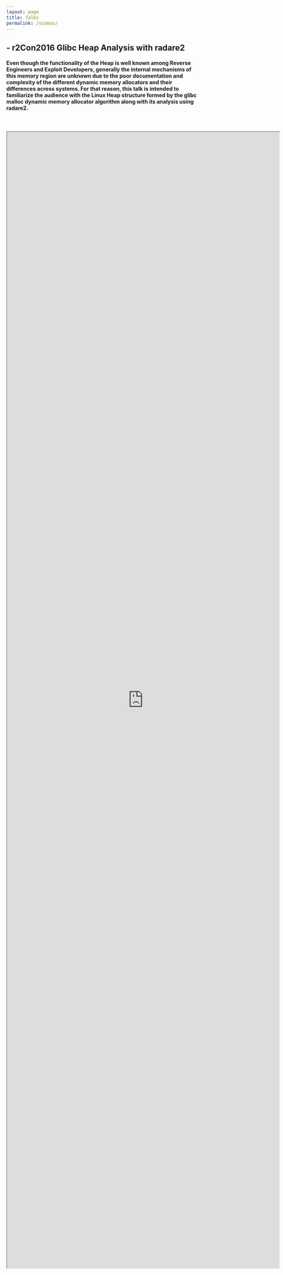 ```yaml
---
layout: page
title: Talks
permalink: /videos/
---
```

<style>
	iframe {
		display: block;
  		width: 75vw; 
  		height: 75vh;
	}
</style>


<h2> - r2Con2016 Glibc Heap Analysis with radare2 </h2>
<h4>Even though the functionality of the Heap is well known among Reverse Engineers and Exploit Developers, generally the internal mechanisms of this memory region are unknown due to the poor documentation and complexity of the different dynamic memory allocators and their differences across systems. For that reason, this talk is intended to familiarize the audience with the Linux Heap structure formed by the glibc malloc dynamic memory allocator algorithm along with its analysis using radare2.</h4>
<br/>
<br/>
<div align="middle">	
<iframe align="middle" src="https://www.youtube.com/embed/Svm5V4leEho">
</iframe>
</div>
<br/>
<br/>
